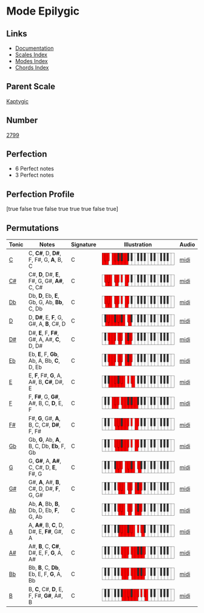 # Mode Epilygic

## Links

- [Documentation](index.md)
- [Scales Index](Scales.md)
- [Modes Index](Modes.md)
- [Chords Index](Chords.md)

## Parent Scale

[Kaptygic](ScaleKaptygic.md)

## Number

[2799](https://ianring.com/musictheory/scales/2799)

## Perfection

- 6 Perfect notes
- 3 Perfect notes

## Perfection Profile

[true false true false true true true false true]

## Permutations

| Tonic | Notes | Signature | Illustration | Audio |
|-------|-------|-----------|--------------|-------|
| [C](ModeCNaturalEpilygic.md) | C, **C#**, D, **D#**, F, F#, G, **A**, B, C | C | ![CNaturalEpilygic](ModeCNaturalEpilygic.png) | [midi](https://github.com/edipermadi/music/blob/main/docs/ModeCNaturalEpilygic.mid?raw=true) |
| [C#](ModeCSharpEpilygic.md) | C#, **D**, D#, **E**, F#, G, G#, **A#**, C, C# | C | ![CSharpEpilygic](ModeCSharpEpilygic.png) | [midi](https://github.com/edipermadi/music/blob/main/docs/ModeCSharpEpilygic.mid?raw=true) |
| [Db](ModeDFlatEpilygic.md) | Db, **D**, Eb, **E**, Gb, G, Ab, **Bb**, C, Db | C | ![DFlatEpilygic](ModeDFlatEpilygic.png) | [midi](https://github.com/edipermadi/music/blob/main/docs/ModeDFlatEpilygic.mid?raw=true) |
| [D](ModeDNaturalEpilygic.md) | D, **D#**, E, **F**, G, G#, A, **B**, C#, D | C | ![DNaturalEpilygic](ModeDNaturalEpilygic.png) | [midi](https://github.com/edipermadi/music/blob/main/docs/ModeDNaturalEpilygic.mid?raw=true) |
| [D#](ModeDSharpEpilygic.md) | D#, **E**, F, **F#**, G#, A, A#, **C**, D, D# | C | ![DSharpEpilygic](ModeDSharpEpilygic.png) | [midi](https://github.com/edipermadi/music/blob/main/docs/ModeDSharpEpilygic.mid?raw=true) |
| [Eb](ModeEFlatEpilygic.md) | Eb, **E**, F, **Gb**, Ab, A, Bb, **C**, D, Eb | C | ![EFlatEpilygic](ModeEFlatEpilygic.png) | [midi](https://github.com/edipermadi/music/blob/main/docs/ModeEFlatEpilygic.mid?raw=true) |
| [E](ModeENaturalEpilygic.md) | E, **F**, F#, **G**, A, A#, B, **C#**, D#, E | C | ![ENaturalEpilygic](ModeENaturalEpilygic.png) | [midi](https://github.com/edipermadi/music/blob/main/docs/ModeENaturalEpilygic.mid?raw=true) |
| [F](ModeFNaturalEpilygic.md) | F, **F#**, G, **G#**, A#, B, C, **D**, E, F | C | ![FNaturalEpilygic](ModeFNaturalEpilygic.png) | [midi](https://github.com/edipermadi/music/blob/main/docs/ModeFNaturalEpilygic.mid?raw=true) |
| [F#](ModeFSharpEpilygic.md) | F#, **G**, G#, **A**, B, C, C#, **D#**, F, F# | C | ![FSharpEpilygic](ModeFSharpEpilygic.png) | [midi](https://github.com/edipermadi/music/blob/main/docs/ModeFSharpEpilygic.mid?raw=true) |
| [Gb](ModeGFlatEpilygic.md) | Gb, **G**, Ab, **A**, B, C, Db, **Eb**, F, Gb | C | ![GFlatEpilygic](ModeGFlatEpilygic.png) | [midi](https://github.com/edipermadi/music/blob/main/docs/ModeGFlatEpilygic.mid?raw=true) |
| [G](ModeGNaturalEpilygic.md) | G, **G#**, A, **A#**, C, C#, D, **E**, F#, G | C | ![GNaturalEpilygic](ModeGNaturalEpilygic.png) | [midi](https://github.com/edipermadi/music/blob/main/docs/ModeGNaturalEpilygic.mid?raw=true) |
| [G#](ModeGSharpEpilygic.md) | G#, **A**, A#, **B**, C#, D, D#, **F**, G, G# | C | ![GSharpEpilygic](ModeGSharpEpilygic.png) | [midi](https://github.com/edipermadi/music/blob/main/docs/ModeGSharpEpilygic.mid?raw=true) |
| [Ab](ModeAFlatEpilygic.md) | Ab, **A**, Bb, **B**, Db, D, Eb, **F**, G, Ab | C | ![AFlatEpilygic](ModeAFlatEpilygic.png) | [midi](https://github.com/edipermadi/music/blob/main/docs/ModeAFlatEpilygic.mid?raw=true) |
| [A](ModeANaturalEpilygic.md) | A, **A#**, B, **C**, D, D#, E, **F#**, G#, A | C | ![ANaturalEpilygic](ModeANaturalEpilygic.png) | [midi](https://github.com/edipermadi/music/blob/main/docs/ModeANaturalEpilygic.mid?raw=true) |
| [A#](ModeASharpEpilygic.md) | A#, **B**, C, **C#**, D#, E, F, **G**, A, A# | C | ![ASharpEpilygic](ModeASharpEpilygic.png) | [midi](https://github.com/edipermadi/music/blob/main/docs/ModeASharpEpilygic.mid?raw=true) |
| [Bb](ModeBFlatEpilygic.md) | Bb, **B**, C, **Db**, Eb, E, F, **G**, A, Bb | C | ![BFlatEpilygic](ModeBFlatEpilygic.png) | [midi](https://github.com/edipermadi/music/blob/main/docs/ModeBFlatEpilygic.mid?raw=true) |
| [B](ModeBNaturalEpilygic.md) | B, **C**, C#, **D**, E, F, F#, **G#**, A#, B | C | ![BNaturalEpilygic](ModeBNaturalEpilygic.png) | [midi](https://github.com/edipermadi/music/blob/main/docs/ModeBNaturalEpilygic.mid?raw=true) |
